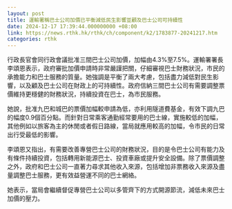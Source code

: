 ```yaml
---
layout: post
title: 運輸署稱巴士公司加價已平衡減低民生影響並顧及巴士公司可持續性
date: 2024-12-17 17:39:44.000000000 +08:00
link: https://news.rthk.hk/rthk/ch/component/k2/1783877-20241217.htm
categories: rthk
---
```


行政長官會同行政會議批准三間巴士公司加價，加幅由4.3%至7.5%。運輸署署長李頌恩表示，政府審批加價申請時非常嚴謹把關，仔細審視巴士財務狀況，市民的承擔能力和巴士服務的質量。她強調是平衡了兩大考慮，包括盡力減低對民生影響，以及顧及巴士公司在財政上的可持續性。政府信納三間巴士公司有需要調整票價維持更穩健的財務狀況，持續投資在巴士，為市民服務。

她說，批准九巴和城巴的票價加幅較申請為低，亦利用隧道費基金，有效下調九巴的幅度0.9個百分點。而針對日常乘客通勤經常要用的巴士線，實施較低的加幅，其他例如以旅客為主的休閒或者假日路線，當局就應用較高的加幅，令市民的日常出行受最低的影響。

李頌恩又指出，有需要改善專營巴士公司的財務狀況，目的是令巴士公司有能力及有條件持續投資，包括轉用新能源巴士、投資車廠或提升安全設備。除了票價調整之外，政府和巴士公司一直著力尋求其他收入來源，包括增加非票務收入來源及盡量調整巴士服務，更有效益營運不同的巴士網絡。

她表示，當局會繼續督促專營巴士公司以多管齊下的方式開源節流，減低未來巴士加價的壓力。
